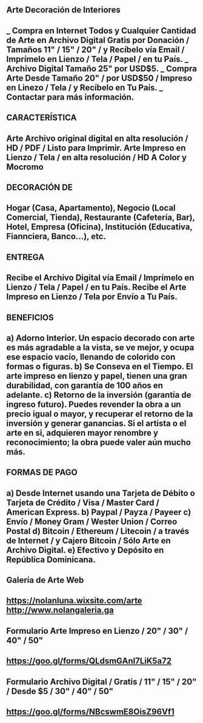 Arte Decoración de Interiores
-------------------------------------
_ Compra en Internet Todos y Cualquier Cantidad de Arte en Archivo Digital Gratis por Donación / Tamaños 11" / 15" / 20" / y Recíbelo vía Email / Imprímelo en Lienzo / Tela / Papel / en tu País.
_ Archivo Digital Tamaño 25" por USD$5.
_ Compra Arte Desde Tamaño 20" / por USD$50 / Impreso en Linezo / Tela / y Recíbelo en Tu País.
_ Contactar para más información.
-------------------------------------
CARACTERÍSTICA
-------------------------------------
Arte Archivo original digital en alta resolución / HD / PDF / Listo para Imprimir.
Arte Impreso en Lienzo / Tela / en alta resolución / HD
A Color y Mocromo
-------------------------------------
DECORACIÓN DE
-------------------------------------
Hogar (Casa, Apartamento), Negocio (Local Comercial, Tienda), Restaurante (Cafetería, Bar), Hotel, Empresa (Oficina), Institución (Educativa, Fiannciera, Banco...), etc.
-------------------------------------
ENTREGA
-------------------------------------
Recibe el Archivo Digital vía Email / Imprímelo en Lienzo / Tela / Papel / en tu País.
Recibe el Arte Impreso en Lienzo / Tela por Envío a Tu País.
-------------------------------------
BENEFICIOS
-------------------------------------
a) Adorno Interior. Un espacio decorado con arte es más agradable a la vista, se ve mejor, y ocupa ese espacio vacío, llenando de colorido con formas o figuras.
b) Se Conseva en el Tiempo. El arte impreso en lienzo y papel, tienen una gran durabilidad, con garantía de 100 años en adelante.
c) Retorno de la inversión (garantía de ingreso futuro). Puedes revender la obra a un precio igual o mayor, y recuperar el retorno de la inversión y generar ganancias. Si el artista o el arte en si, adquieren mayor renombre y reconocimiento; la obra puede valer aún mucho más.
-------------------------------------
FORMAS DE PAGO
-------------------------------------
a) Desde Internet usando una Tarjeta de Débito o Tarjeta de Crédito / Visa / Master Card / American Express.
b) Paypal / Payza / Payeer
c) Envío / Money Gram / Wester Union / Correo Postal
d) Bitcoin / Ethereum / Litecoin / a través de Internet / y Cajero Bitcoin / Sólo Arte en Archivo Digital.
e) Efectivo y Depósito en República Dominicana.
-------------------------------------
Galería de Arte Web
-------------------------------------
https://nolanluna.wixsite.com/arte
http://www.nolangaleria.ga
-------------------------------------
Formulario Arte Impreso en Lienzo / 20" / 30" / 40" / 50"
-------------------------------------
https://goo.gl/forms/QLdsmGAnI7LiK5a72
-------------------------------------
Formulario Archivo Digital / Gratis / 11" / 15" / 20" / Desde $5 / 30" / 40" / 50"
-------------------------------------
https://goo.gl/forms/NBcswmE8OisZ96Vf1
-------------------------------------
